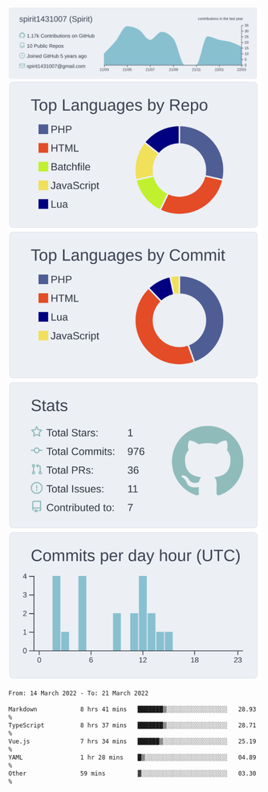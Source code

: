[![](https://raw.githubusercontent.com/spirit1431007/spirit1431007/master/profile-summary-card-output/nord_bright/0-profile-details.svg)](https://git.io/spiritx)
[![](https://raw.githubusercontent.com/spirit1431007/spirit1431007/master/profile-summary-card-output/nord_bright/1-repos-per-language.svg)](https://git.io/spiritx) [![](https://raw.githubusercontent.com/spirit1431007/spirit1431007/master/profile-summary-card-output/nord_bright/2-most-commit-language.svg)](https://git.io/spiritx)
[![](https://raw.githubusercontent.com/spirit1431007/spirit1431007/master/profile-summary-card-output/nord_bright/3-stats.svg)](https://git.io/spiritx) [![](https://raw.githubusercontent.com/spirit1431007/spirit1431007/master/profile-summary-card-output/nord_bright/4-productive-time.svg)](https://git.io/spiritx)

<!--START_SECTION:waka-->

```text
From: 14 March 2022 - To: 21 March 2022

Markdown            8 hrs 41 mins   ███████▒░░░░░░░░░░░░░░░░░   28.93 %
TypeScript          8 hrs 37 mins   ███████▒░░░░░░░░░░░░░░░░░   28.71 %
Vue.js              7 hrs 34 mins   ██████▒░░░░░░░░░░░░░░░░░░   25.19 %
YAML                1 hr 28 mins    █▒░░░░░░░░░░░░░░░░░░░░░░░   04.89 %
Other               59 mins         ▓░░░░░░░░░░░░░░░░░░░░░░░░   03.30 %
```

<!--END_SECTION:waka-->
